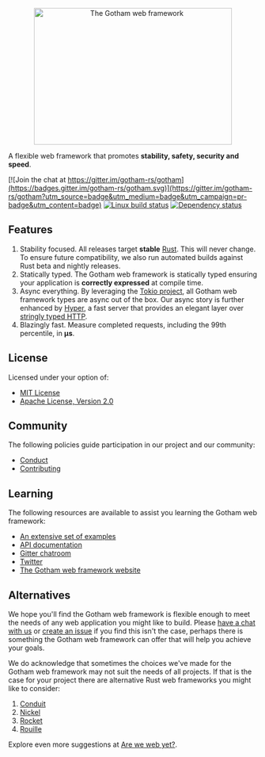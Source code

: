 <p align="center">
  <img src="https://gotham.rs/assets/brand/logo.svg" alt="The Gotham web framework" width="400" height="276">
</p>

A flexible web framework that promotes **stability, safety, security and speed**.

[![Join the chat at https://gitter.im/gotham-rs/gotham](https://badges.gitter.im/gotham-rs/gotham.svg)](https://gitter.im/gotham-rs/gotham?utm_source=badge&utm_medium=badge&utm_campaign=pr-badge&utm_content=badge)
[![Linux build status](https://travis-ci.org/gotham-rs/gotham.svg?branch=master)](https://travis-ci.org/gotham-rs/gotham)
[![Dependency status](https://deps.rs/repo/github/gotham-rs/gotham/status.svg)](https://deps.rs/repo/github/gotham-rs/gotham)

## Features

1.  Stability focused. All releases target **stable**
    [Rust](https://www.rust-lang.org/en-US/). This will never
    change. To ensure future compatibility, we also run automated builds against
    Rust beta and nightly releases.
1.  Statically typed. The Gotham web framework is statically typed ensuring your
    application is **correctly expressed** at compile time.
1.  Async everything. By leveraging the [Tokio project](https://tokio.rs), all
    Gotham web framework types are async out of the box.  Our async story is
    further enhanced by [Hyper](https://hyper.rs), a fast server that provides
    an elegant layer over
    [stringly typed HTTP](http://wiki.c2.com/?StringlyTyped).
1.  Blazingly fast. Measure completed requests, including the 99th percentile,
    in **µs**.

## License

Licensed under your option of:

* [MIT License](LICENSE-MIT)
* [Apache License, Version 2.0](LICENSE-APACHE)

## Community

The following policies guide participation in our project and our community:

* [Conduct](CODE_OF_CONDUCT.md)
* [Contributing](CONTRIBUTING.md)

## Learning

The following resources are available to assist you learning the Gotham web
framework:

* [An extensive set of examples](examples)
* [API documentation](https://docs.rs/gotham/)
* [Gitter chatroom](https://gitter.im/gotham-rs/gotham)
* [Twitter](https://twitter.com/gotham_rs)
* [The Gotham web framework website](https://gotham.rs)

## Alternatives

We hope you'll find the Gotham web framework is flexible enough to meet the
needs of any web application you might like to build. Please
[have a chat with us](https://gitter.im/gotham-rs/gotham) or
[create an issue](https://github.com/gotham-rs/gotham/issues) if you find this
isn't the case, perhaps there is something the Gotham web framework can offer
that will help you achieve your goals.

We do acknowledge that sometimes the choices we've made for the Gotham web
framework may not suit the needs of all projects. If that is the case for your
project there are alternative Rust web frameworks you might like to consider:

1. [Conduit](https://github.com/conduit-rust/conduit)
1. [Nickel](https://github.com/nickel-org/nickel.rs)
1. [Rocket](https://github.com/SergioBenitez/Rocket)
1. [Rouille](https://github.com/tomaka/rouille)

Explore even more suggestions at [Are we web yet?](http://www.arewewebyet.org/).
